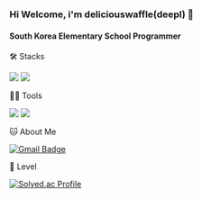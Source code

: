 ### Hi Welcome, i'm deliciouswaffle(deepl) 👋

#### South Korea Elementary School Programmer


🛠️ Stacks

<img src="https://img.shields.io/badge/Python-3766AB?style=flat-square&logo=Python&logoColor=white"/> <img src="https://img.shields.io/badge/JavaScript-F7DF1E?style=flat-square&logo=JavaScript&logoColor=white"/> 

💪🏼 Tools 

 <img src="https://img.shields.io/badge/Visual Studio Code-007ACC?style=flat-square&logo=Visual Studio Code&logoColor=white"/> <img src="https://img.shields.io/badge/GitHub-181717?style=flat-square&logo=GitHub&logoColor=white"/>

🐱 About Me

[![Gmail Badge](https://img.shields.io/badge/Gmail-d14836?style=flat-square&logo=Gmail&logoColor=white&link=mailto:deepl3dot14@gmail.com)](deepl3dot14@gmail.com)

🏅 Level

[![Solved.ac Profile](http://mazassumnida.wtf/api/v2/generate_badge?boj=deliciouswaffle)](https://solved.ac/deliciouswaffle/)  
